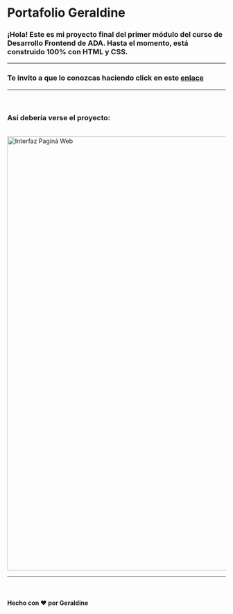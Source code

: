 # Portafolio Geraldine

### ¡Hola! Este es mi proyecto final del primer módulo del curso de Desarrollo Frontend de ADA. Hasta el momento, está construido 100% con **HTML** y **CSS**.

---

### Te invito a que lo conozcas haciendo click en este [enlace](https://KrisGerald_02.github.io/Portafolio-Desarrollo-Web/) 
---

<br> 


### Así debería verse el proyecto:
<br>
<img src="https://github.com/user-attachments/assets/a0bc166f-6733-4437-9a2a-4a616b2d7150" alt="Interfaz Paginá Web"  width="1000"/>

---

<br>

#### Hecho con ❤️ por Geraldine
